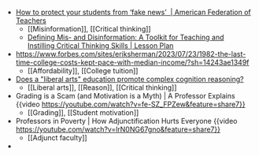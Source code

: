 - [How to protect your students from ‘fake news’  | American Federation of Teachers](https://www.aft.org/news/how-protect-your-students-fake-news)
	- [[Misinformation]], [[Critical thinking]]
	- [Defining Mis- and Disinformation: A Toolkit for Teaching and Instilling Critical Thinking Skills | Lesson Plan](https://sharemylesson.com/teaching-resource/disinformation-lesson-plan)
- https://www.forbes.com/sites/eriksherman/2023/07/23/1982-the-last-time-college-costs-kept-pace-with-median-income/?sh=14243ae1349f
	- [[Affordability]], [[College tuition]]
- [Does a "liberal arts" education promote complex cognition reasoning?](https://bemusings.substack.com/p/does-a-liberal-arts-education-promote?sd=pf)
	- [[Liberal arts]], [[Reason]], [[Critical thinking]]
- Grading is a Scam (and Motivation is a Myth) | A Professor Explains {{video https://youtube.com/watch?v=fe-SZ_FPZew&feature=share7}}
	- [[Grading]], [[Student motivation]]
- Professors in Poverty | How Adjunctification Hurts Everyone {{video https://youtube.com/watch?v=lrN0NG67gno&feature=share7}}
	- [[Adjunct faculty]]
-